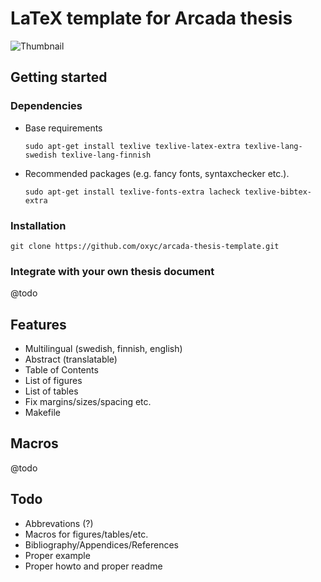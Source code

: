 # LaTeX template for Arcada thesis

![Thumbnail](http://i.imgur.com/M7Tvs.png)

## Getting started

### Dependencies

- Base requirements

  ```
  sudo apt-get install texlive texlive-latex-extra texlive-lang-swedish texlive-lang-finnish
  ```

- Recommended packages (e.g. fancy fonts, syntaxchecker etc.).

  ```
  sudo apt-get install texlive-fonts-extra lacheck texlive-bibtex-extra
  ```

### Installation

```
git clone https://github.com/oxyc/arcada-thesis-template.git
```

### Integrate with your own thesis document

@todo

## Features

- Multilingual (swedish, finnish, english)
- Abstract (translatable)
- Table of Contents
- List of figures
- List of tables
- Fix margins/sizes/spacing etc.
- Makefile

## Macros

@todo

## Todo

- Abbrevations (?)
- Macros for figures/tables/etc.
- Bibliography/Appendices/References
- Proper example
- Proper howto and proper readme
